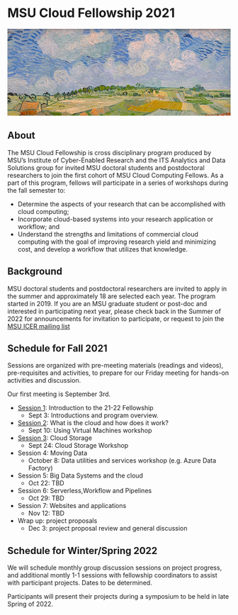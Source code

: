 # MSU Cloud Fellowship 2021

![Ebene_bei_Auvers_van_Gogh_1890](img/cropped_cloud_painting_Vincent_van_Gogh_Ebene_bei_Auvers_1890_Neue_Pinakothek_Munich.jpg)

## About

The MSU Cloud Fellowship is cross disciplinary program produced by MSU’s Institute of Cyber-Enabled Research and the ITS Analytics and Data Solutions group for invited MSU doctoral students and postdoctoral researchers to join the first cohort of MSU Cloud Computing Fellows.  As a part of this program, fellows will participate in a series of workshops during the fall semester to:

  * Determine the aspects of your research that can be accomplished with cloud computing;
  * Incorporate cloud-based systems into your research application or workflow; and
  * Understand the strengths and limitations of commercial cloud computing with the goal of improving research yield and minimizing cost, and develop a workflow that utilizes that knowledge.
 

## Background

MSU doctoral students and postdoctoral researchers are invited to apply in the summer and approximately 18 are selected each year.  The program started in 2019.   If you are an MSU graduate student or post-doc and interested in participating next year, please check back in the Summer of 2022 for announcements for invitation to participate, or request to join the [MSU ICER mailing list](https://icer.msu.edu/getting-latest-hpcc-updates)
  
## Schedule for Fall 2021

Sessions are organized with pre-meeting materials (readings and videos), pre-requisites and activities, to prepare for our Friday meeting for hands-on activities and discussion.  

Our first meeting is September 3rd.  

 * [Session 1](session_introduction): Introduction to the 21-22 Fellowship
     * Sept 3: Introductions and program overview.  
 * [Session 2](session_how_to_cloud): What is the cloud and how does it work?
    * Sept 10: Using Virtual Machines workshop 
 * [Session 3](session_cloud_storage): Cloud Storage
    * Sept 24: Cloud Storage Workshop 
 * Session 4: Moving Data
    * October 8: Data utilities and services workshop (e.g. Azure Data Factory)
 * Session 5: Big Data Systems and the cloud
    * Oct 22: TBD
 * Session 6: Serverless,Workflow and Pipelines
    * Oct 29: TBD
 * Session 7: Websites and applications
    * Nov 12: TBD
 * Wrap up: project proposals
    * Dec 3: project proposal review and general discussion

## Schedule for Winter/Spring 2022

We will schedule monthly group discussion sessions on project progress, and additional montly 1-1 sessions with fellowship coordinators to assist with participant projects. Dates to be determined. 

Participants will present their projects during a symposium to be held in late Spring of 2022.  

